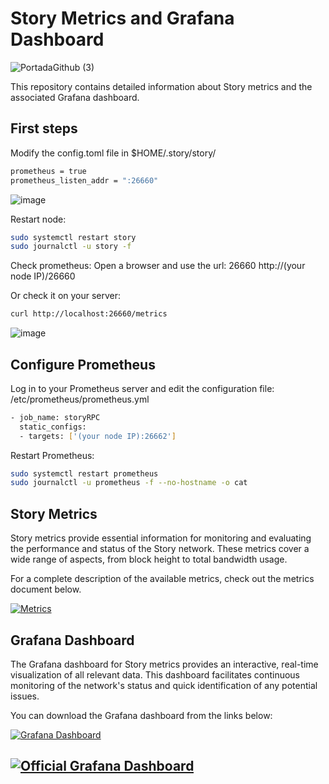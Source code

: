 # Story Metrics and Grafana Dashboard
![PortadaGithub (3)](https://github.com/user-attachments/assets/57b006a4-1d59-4b90-8447-0ccbca335ae1)

This repository contains detailed information about Story metrics and the associated Grafana dashboard.  

## First steps  

Modify the config.toml file in $HOME/.story/story/

```bash
prometheus = true
prometheus_listen_addr = ":26660"
```
![image](https://github.com/user-attachments/assets/fafc4510-efd8-4799-a304-4ed6e6970ef4)


Restart node:  
```bash
sudo systemctl restart story
sudo journalctl -u story -f
```

Check prometheus:
Open a browser and use the url: 26660
http://(your node IP)/26660

Or check it on your server:
```bash
curl http://localhost:26660/metrics
```
![image](https://github.com/user-attachments/assets/22b1c52e-c9b9-4d94-bfa8-b3cd3166d0f3)

## Configure Prometheus  

Log in to your Prometheus server and edit the configuration file:
/etc/prometheus/prometheus.yml

```bash
- job_name: storyRPC
  static_configs:
  - targets: ['(your node IP):26662']
```

Restart Prometheus:
```bash
sudo systemctl restart prometheus
sudo journalctl -u prometheus -f --no-hostname -o cat
```

## Story Metrics

Story metrics provide essential information for monitoring and evaluating the performance and status of the Story network. These metrics cover a wide range of aspects, from block height to total bandwidth usage.

For a complete description of the available metrics, check out the metrics document below.

[![Metrics](https://img.shields.io/badge/Metrics-View%20Metrics-blue?style=for-the-badge&logo=github&logoColor=white)](https://github.com/Cumulo-pro/Story_protocol/blob/main/monitoring/story_metrics.md)

## Grafana Dashboard

The Grafana dashboard for Story metrics provides an interactive, real-time visualization of all relevant data. This dashboard facilitates continuous monitoring of the network's status and quick identification of any potential issues.

You can download the Grafana dashboard from the links below:

[![Grafana Dashboard](https://img.shields.io/badge/Grafana%20Dashboard-Download-blue?style=for-the-badge&logo=github&logoColor=white)](https://github.com/Cumulo-pro/Story_protocol/blob/main/monitoring/Story%20Dashboard%20by%20Cumulo-1728540668028.json)


[![Official Grafana Dashboard](https://img.shields.io/badge/Grafana%20Dashboard-Official%20Download-blue?style=for-the-badge&logo=grafana&logoColor=white)](https://grafana.com/grafana/dashboards/22059-story-dashboard-by-cumulo/)
---

